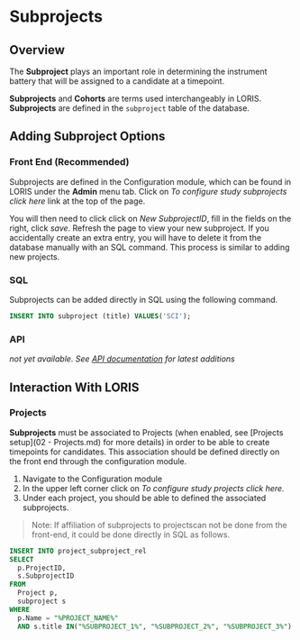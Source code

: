 # Subprojects

## Overview
The **Subproject** plays an important role in determining the instrument battery that will be assigned to a candidate at a timepoint.

**Subprojects** and **Cohorts** are terms used interchangeably in LORIS. **Subprojects** are defined in the `subproject` table of the database.


## Adding Subproject Options

### Front End (Recommended)
Subprojects are defined in the Configuration module, which can be found in LORIS under the **Admin** menu tab.  Click on _To configure study subprojects click here_ link at the top of the page.
  
   You will then need to click click on _New SubprojectID_, fill in the fields on the right, click _save_. Refresh the page to view your new subproject. If you accidentally create an extra entry, you will have to delete it from the database manually with an SQL command.  This process is similar to adding new projects.
   
### SQL
Subprojects can be added directly in SQL using the following command.

```sql
INSERT INTO subproject (title) VALUES('SCI');
```


### API
 _not yet available. See [API documentation](../../../API/) for latest additions_
 

## Interaction With LORIS

### Projects
**Subprojects** must be associated to Projects (when enabled, see [Projects setup](02 - Projects.md) for more details) in order to be able to create timepoints for candidates. This association should be defined directly on the front end through the configuration module.

1. Navigate to the Configuration module
2. In the upper left corner click on _To configure study projects click here._
3. Under each project, you should be able to defined the associated subprojects.

> Note: If affiliation of subprojects to projectscan not be done from the front-end, it could be done directly in SQL as follows. 

  ```sql 
  INSERT INTO project_subproject_rel
  SELECT
	p.ProjectID,
	s.SubprojectID
  FROM
	Project p,
	subproject s
  WHERE
	p.Name = "%PROJECT_NAME%"
	AND s.title IN("%SUBPROJECT_1%", "%SUBPROJECT_2%", "%SUBPROJECT_3%")
   ```
